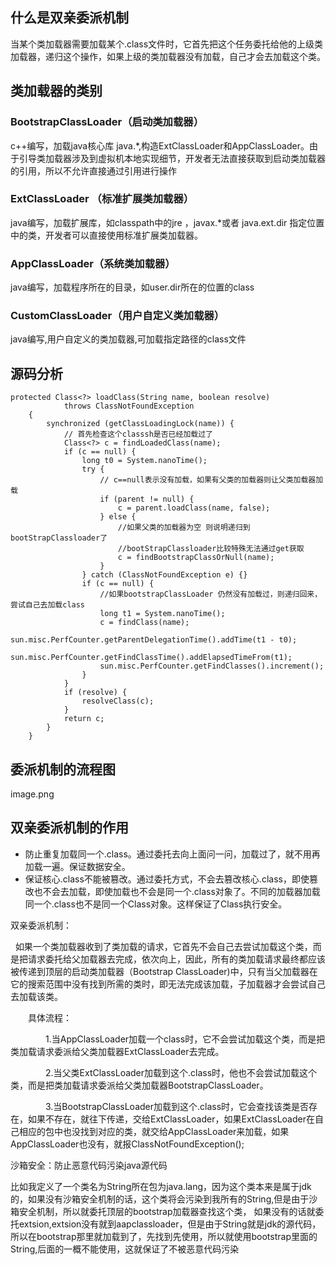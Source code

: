 ## 什么是双亲委派机制
当某个类加载器需要加载某个.class文件时，它首先把这个任务委托给他的上级类加载器，递归这个操作，如果上级的类加载器没有加载，自己才会去加载这个类。

## 类加载器的类别
### BootstrapClassLoader（启动类加载器）
c++编写，加载java核心库 java.*,构造ExtClassLoader和AppClassLoader。由于引导类加载器涉及到虚拟机本地实现细节，开发者无法直接获取到启动类加载器的引用，所以不允许直接通过引用进行操作

### ExtClassLoader （标准扩展类加载器）
java编写，加载扩展库，如classpath中的jre ，javax.*或者
java.ext.dir 指定位置中的类，开发者可以直接使用标准扩展类加载器。

### AppClassLoader（系统类加载器）
java编写，加载程序所在的目录，如user.dir所在的位置的class

### CustomClassLoader（用户自定义类加载器）
java编写,用户自定义的类加载器,可加载指定路径的class文件

## 源码分析
~~~
protected Class<?> loadClass(String name, boolean resolve)
            throws ClassNotFoundException
    {
        synchronized (getClassLoadingLock(name)) {
            // 首先检查这个classsh是否已经加载过了
            Class<?> c = findLoadedClass(name);
            if (c == null) {
                long t0 = System.nanoTime();
                try {
                    // c==null表示没有加载，如果有父类的加载器则让父类加载器加载
                    if (parent != null) {
                        c = parent.loadClass(name, false);
                    } else {
                        //如果父类的加载器为空 则说明递归到bootStrapClassloader了
                        //bootStrapClassloader比较特殊无法通过get获取
                        c = findBootstrapClassOrNull(name);
                    }
                } catch (ClassNotFoundException e) {}
                if (c == null) {
                    //如果bootstrapClassLoader 仍然没有加载过，则递归回来，尝试自己去加载class
                    long t1 = System.nanoTime();
                    c = findClass(name);
                    sun.misc.PerfCounter.getParentDelegationTime().addTime(t1 - t0);
                    sun.misc.PerfCounter.getFindClassTime().addElapsedTimeFrom(t1);
                    sun.misc.PerfCounter.getFindClasses().increment();
                }
            }
            if (resolve) {
                resolveClass(c);
            }
            return c;
        }
    }
~~~

## 委派机制的流程图
image.png
## 双亲委派机制的作用
- 防止重复加载同一个.class。通过委托去向上面问一问，加载过了，就不用再加载一遍。保证数据安全。
- 保证核心.class不能被篡改。通过委托方式，不会去篡改核心.class，即使篡改也不会去加载，即使加载也不会是同一个.class对象了。不同的加载器加载同一个.class也不是同一个Class对象。这样保证了Class执行安全。

双亲委派机制：

  如果一个类加载器收到了类加载的请求，它首先不会自己去尝试加载这个类，而是把请求委托给父加载器去完成，依次向上，因此，所有的类加载请求最终都应该被传递到顶层的启动类加载器（Bootstrap ClassLoader)中，只有当父加载器在它的搜索范围中没有找到所需的类时，即无法完成该加载，子加载器才会尝试自己去加载该类。

　　具体流程：

　　　　1.当AppClassLoader加载一个class时，它不会尝试加载这个类，而是把类加载请求委派给父类加载器ExtClassLoader去完成。

　　　　2.当父类ExtClassLoader加载到这个.class时，他也不会尝试加载这个类，而是把类加载请求委派给父类加载器BootstrapClassLoader。

　　　　3.当BootstrapClassLoader加载到这个.class时，它会查找该类是否存在，如果不存在，就往下传递，交给ExtClassLoader，如果ExtClassLoader在自己相应的包中也没找到对应的类，就交给AppClassLoader来加载，如果AppClassLoader也没有，就报ClassNotFoundException();

沙箱安全：防止恶意代码污染java源代码

比如我定义了一个类名为String所在包为java.lang，因为这个类本来是属于jdk的，如果没有沙箱安全机制的话，这个类将会污染到我所有的String,但是由于沙箱安全机制，所以就委托顶层的bootstrap加载器查找这个类，
如果没有的话就委托extsion,extsion没有就到aapclassloader，但是由于String就是jdk的源代码，所以在bootstrap那里就加载到了，先找到先使用，所以就使用bootstrap里面的String,后面的一概不能使用，这就保证了不被恶意代码污染

